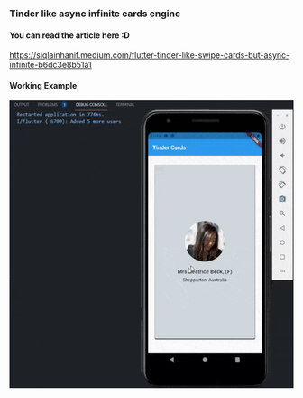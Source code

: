 ### Tinder like async infinite cards engine

#### You can read the article here :D
https://siqlainhanif.medium.com/flutter-tinder-like-swipe-cards-but-async-infinite-b6dc3e8b51a1

#### Working Example
![me](https://github.com/Siqlain-Hanif/flutter_swipable_example/blob/master/assets/action.gif)
